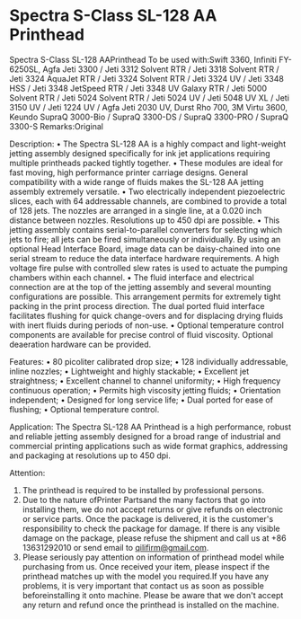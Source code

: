 # Spectra S-Class SL-128 AA Printhead

Spectra S-Class SL-128 AAPrinthead
To be used with:Swift 3360, Infiniti FY-6250SL, Agfa Jeti 3300 / Jeti 3312 Solvent RTR / Jeti 3318 Solvent RTR / Jeti 3324 AquaJet RTR / Jeti 3324 Solvent RTR / Jeti 3324 UV / Jeti 3348 HSS / Jeti 3348 JetSpeed RTR / Jeti 3348 UV Galaxy RTR / Jeti 5000 Solvent RTR / Jeti 5024 Solvent RTR / Jeti 5024 UV / Jeti 5048 UV XL / Jeti 3150 UV / Jeti 1224 UV / Agfa Jeti 2030 UV, Durst Rho 700, 3M Virtu 3600, Keundo SupraQ 3000-Bio / SupraQ 3300-DS / SupraQ 3300-PRO / SupraQ 3300-S
Remarks:Original

Description:
• The Spectra SL-128 AA is a highly compact and light-weight jetting assembly designed specifically for ink jet applications requiring multiple printheads packed tightly together.
• These modules are ideal for fast moving, high performance printer carriage designs. General compatibility with a wide range of fluids makes the SL-128 AA jetting assembly extremely versatile.
• Two electrically independent piezoelectric slices, each with 64 addressable channels, are combined to provide a total of 128 jets. The nozzles are arranged in a single line, at a 0.020 inch distance between nozzles. Resolutions up to 450 dpi are possible.
• This jetting assembly contains serial-to-parallel converters for selecting which jets to fire; all jets can be fired simultaneously or individually. By using an optional Head Interface Board, image data can be daisy-chained into one serial stream to reduce the data interface hardware requirements. A high voltage fire pulse with controlled slew rates is used to actuate the pumping chambers within each channel.
• The fluid interface and electrical connection are at the top of the jetting assembly and several mounting configurations are possible. This arrangement permits for extremely tight packing in the print process direction. The dual ported fluid interface facilitates flushing for quick change-overs and for displacing drying fluids with inert fluids during periods of non-use.
• Optional temperature control components are available for precise control of fluid viscosity. Optional deaeration hardware can be provided.

Features:
• 80 picoliter calibrated drop size;
• 128 individually addressable, inline nozzles;
• Lightweight and highly stackable;
• Excellent jet straightness;
• Excellent channel to channel uniformity;
• High frequency continuous operation;
• Permits high viscosity jetting fluids;
• Orientation independent;
• Designed for long service life;
• Dual ported for ease of flushing;
• Optional temperature control.

Application:
The Spectra SL-128 AA Printhead is a high performance, robust and reliable jetting assembly designed for a broad range of industrial and commercial printing applications such as wide format graphics, addressing and packaging
at resolutions up to 450 dpi.

Attention:
1. The printhead is required to be installed by professional persons.
2. Due to the nature ofPrinter Partsand the many factors that go into installing them, we do not accept returns or give refunds on electronic or service parts. Once the package is delivered, it is the customer's responsibility to check the package for damage. If there is any visible damage on the package, please refuse the shipment and call us at +86 13631292010 or send email to qilifirm@gmail.com.
3. Please seriously pay attention on information of printhead model while purchasing from us. Once received your item, please inspect if the printhead matches up with the model you required.If you have any problems, it is very important that contact us as soon as possible beforeinstalling it onto machine. Please be aware that we don't accept any return and refund once the printhead is installed on the machine.
